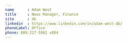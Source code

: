```yaml
---
name      : Adam West
title     : News Manager, Finance
site      : db
linkedin  : https://www.linkedin.com/in/adam-west-db/
phoneLabel: Office
phone: 888-217-5962 x804
---
```

